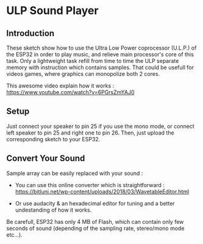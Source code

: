 # ULP Sound Player
## Introduction
These sketch show how to use the Ultra Low Power coprocessor (U.L.P.) of the ESP32 in order to play music, and relieve main processor's core of this task. Only a lightweight task refill from time to time the ULP separate memory with instruction which contains samples. That could be usefull for videos games, where graphics can monopolize both 2 cores.

This awesome video explain how it works :
https://www.youtube.com/watch?v=6PGrsZmYAJ0

## Setup

Just connect your speaker to pin 25 if you use the mono mode, or connect left speaker to pin 25 and right one to pin 26. Then, just upload the corresponding sketch to your ESP32.

## Convert Your Sound

Sample array can be easily replaced with your sound :

- You can use this online converter which is straightforward : https://bitluni.net/wp-content/uploads/2018/03/WavetableEditor.html

- Or use audacity & an hexadecimal editor for tuning and a better undestanding of how it works.

Be carefull, ESP32 has only 4 MB of Flash, which can contain only few seconds of sound (depending of the sampling rate, stereo/mono mode etc...).

